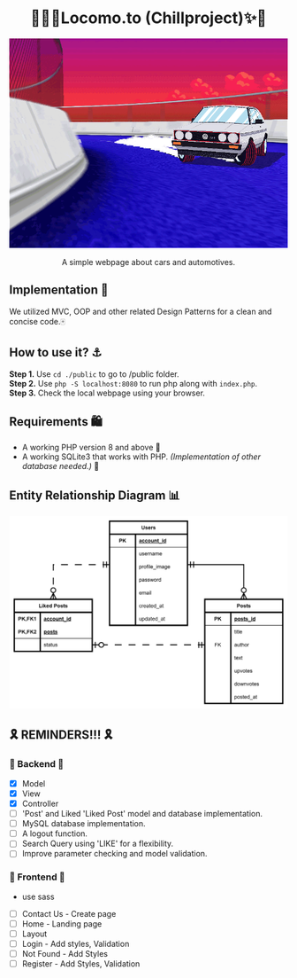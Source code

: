 
<h1 align="center">
 🌈✨🚗Locomo.to (Chillproject)✨🌈
</h1>

![landingpage-gif](extras/landingpiccar.gif)

<p align="center">
A simple webpage about cars and automotives. 
</p> 

## Implementation 👷
We utilized MVC, OOP and other related Design Patterns for a clean and concise code.🀄

## How to use it? ⚓
**Step 1.** Use `cd ./public` to go to /public folder. <br>
**Step 2.** Use `php -S localhost:8080` to run php along with `index.php`. <br>
**Step 3.** Check the local webpage using your browser. 

## Requirements 🛍️
- A working PHP version 8 and above 🎱
- A working SQLite3 that works with PHP. *(Implementation of other database needed.)* 🎼

## Entity Relationship Diagram 📊
![Locomo.to ERD](extras/erd.png)

## 🎗️ REMINDERS!!! 🎗️
### 🎒 Backend 🎒
- [x] Model
- [x] View
- [x] Controller
- [ ] 'Post' and Liked 'Liked Post' model and database implementation.
- [ ] MySQL database implementation.
- [ ] A logout function.
- [ ] Search Query using 'LIKE' for a flexibility.
- [ ] Improve parameter checking and model validation.

### 🐥 Frontend 🐥
- use sass 
- [ ] Contact Us - Create page
- [ ] Home - Landing page
- [ ] Layout
- [ ] Login - Add styles, Validation
- [ ] Not Found - Add Styles
- [ ] Register - Add Styles, Validation
